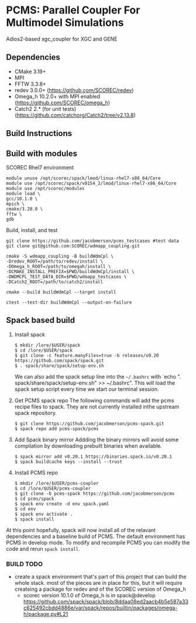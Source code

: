 # PCMS: Parallel Coupler For Multimodel Simulations

Adios2-based xgc_coupler for XGC and GENE

## Dependencies

- CMake 3.19+
- MPI
- FFTW 3.3.8+
- redev 3.0.0+ (https://github.com/SCOREC/redev)
- Omega\_h 10.2.0+ with MPI enabled (https://github.com/SCOREC/omega_h)
- Catch2 2.\* (for unit tests) (https://github.com/catchorg/Catch2/tree/v2.13.8)

## Build Instructions

## Build with modules
SCOREC Rhel7 environment

```
module unuse /opt/scorec/spack/lmod/linux-rhel7-x86_64/Core
module use /opt/scorec/spack/v0154_2/lmod/linux-rhel7-x86_64/Core
module use /opt/scorec/modules
module load \
gcc/10.1.0 \
mpich \
cmake/3.20.0 \
fftw \
gdb
```

Build, install, and test

```
git clone https://github.com/jacobmerson/pcms_testcases #test data
git clone git@github.com:SCOREC/wdmapp_coupling.git

cmake -S wdmapp_coupling -B buildWdmCpl \
-Dredev_ROOT=/path/to/redev/install \
-DOmega_h_ROOT=/path/to/omegah/install \
-DCMAKE_INSTALL_PREFIX=$PWD/buildWdmCpl/install \
-DWDMCPL_TEST_DATA_DIR=$PWD/wdmapp_testcases \
-DCatch2_ROOT=/path/to/catch2/install

cmake --build buildWdmCpl --target install

ctest --test-dir buildWdmCpl --output-on-failure
```

## Spack based build
1. Install spack
   ```console
   $ mkdir /lore/$USER/spack
   $ cd /lore/$USER/spack
   $ git clone -c feature.manyFiles=true -b releases/v0.20 https://github.com/spack/spack.git
   $ . spack/share/spack/setup-env.sh
   ```
   We can also add the spack setup line into the `~/.bashrc` with `echo ". spack/share/spack/setup-env.sh" >> ~/.bashrc". This will load the spack setup script every time we start our terminal session.

2. Get PCMS spack repo
   The following commands will add the pcms recipe files to spack. They are not currently installed inthe upstream spack repository.
   ```console
   $ git clone https://github.com/jacobmerson/pcms-spack.git
   $ spack repo add pcms-spack/pcms
   ```
   
3. Add Spack binary mirror
   Addding the binary mirrors will avoid some compilation by downloading prebuilt binaries when available.
   ```console
   $ spack mirror add v0.20.1 https://binaries.spack.io/v0.20.1
   $ spack buildcache keys --install --trust
   ```
5. Install PCMS repo
    ```console
    $ mkdir /lore/$USER/pcms-coupler
    $ cd /lore/$USER/pcms-coupler
    $ git clone -b pcms-spack https://github.com/jacobmerson/pcms
    $ cd pcms/spack
    $ spack env create -d env spack.yaml
    $ cd env
    $ spack env activate .
    $ spack install
    ```
    
At this point hopefully, spack will now install all of the relavant dependencies and a baseline build of PCMS. The default environment has PCMS in develop mode. To modify and recompile PCMS you can modify the code and rerun `spack install`.


### BUILD TODO
- create a spack environment that's part of this project that can build the whole stack.
  most of the pieces are in place for this, but it will require createing a package for redev
  and of the SCOREC version of Omega\_h
  - scorec version 10.1.0 of Omega\_h is in spack@develop
    https://github.com/spack/spack/blob/8ddaa08ed2aacb4b5e587a33c625492cbdd4886e/var/spack/repos/builtin/packages/omega-h/package.py#L21
